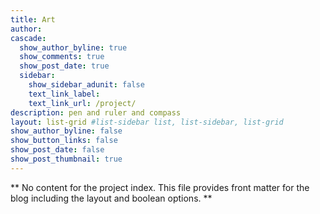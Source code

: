 ```yaml
---
title: Art
author: 
cascade:
  show_author_byline: true
  show_comments: true
  show_post_date: true
  sidebar:
    show_sidebar_adunit: false
    text_link_label:  
    text_link_url: /project/
description: pen and ruler and compass
layout: list-grid #list-sidebar list, list-sidebar, list-grid
show_author_byline: false
show_button_links: false
show_post_date: false
show_post_thumbnail: true
---
```


** No content for the project index. This file provides front matter for the blog including the layout and boolean options. **
